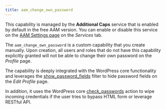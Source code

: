 ```yaml
---
title: aam_change_own_password
---
```


This capability is managed by the **Additional Caps** service that is enabled by default in the free AAM version. You can enable or disable this service on the [AAM Settings page](/plugin/advanced-access-manager/ui-overview#settings-page) on the _Services_ tab.

The `aam_change_own_password` is a custom capability that you create manually. Upon creation, all users and roles that do not have this capability explicitly granted will not be able to change their own password on the _Profile_ page.

The capability is deeply integrated with the WordPress core functionality and leverages the [show_password_fields](https://developer.wordpress.org/reference/hooks/show_password_fields/) filter to hide password fields on the _Edit Profile_ page.

In addition, it uses the WordPress core [check_passwords](https://developer.wordpress.org/reference/hooks/check_passwords/) action to wipe incoming credentials if the user tries to bypass HTML form or leverage RESTful API.